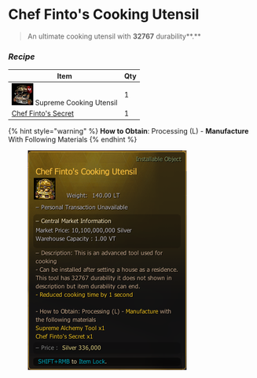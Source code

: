 # Chef Finto's Cooking Utensil

> An ultimate cooking utensil with **32767** durability**.**

### _Recipe_

| Item                                                                      | Qty |
| ------------------------------------------------------------------------- | --- |
| ![](../../.gitbook/assets/QQ截图20221102185902.png) Supreme Cooking Utensil | 1   |
| [Chef Finto's Secret](chef-fintos-secret.md)                              | 1   |

{% hint style="warning" %}
**How to Obtain**: Processing (L) - **Manufacture** With Following Materials
{% endhint %}

<figure><img src="../../.gitbook/assets/QQ截图20221102174417.png" alt=""><figcaption></figcaption></figure>
